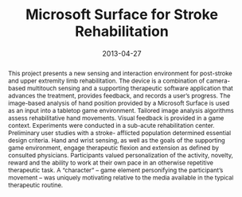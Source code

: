 ---
abstract: |-
  This project presents a new sensing and interaction environment for post-stroke and upper extremity limb rehabilitation. The device is a combination of camera- based multitouch sensing and a supporting therapeutic software application that advances the treatment, provides feedback, and records a user’s progress. The image-based analysis of hand position provided by a Microsoft Surface is used as an input into a tabletop game environment. Tailored image analysis algorithms assess rehabilitative hand movements. Visual feedback is provided in a game context. Experiments were conducted in a sub-acute rehabilitation center. Preliminary user studies with a stroke- afflicted population determined essential design criteria. Hand and wrist sensing, as well as the goals of the supporting game environment, engage therapeutic flexion and extension as defined by consulted physicians. Participants valued personalization of the activity, novelty, reward and the ability to work at their own pace in an otherwise repetitive therapeutic task. A “character” – game element personifying the participant’s movement – was uniquely motivating relative to the media available in the typical therapeutic routine.
authors:
- Cati Boulanger
- Adam Boulanger
- Lilian de Greef
- Andy Kearney
- Kiley Sobel
- Russell Transue
- Z Sweedyk
- Paul H. Dietz
- Steven Bathiche
bibtex: |-
 @inproceedings{Boulanger:2013:SRS:2470654.2466160,
  author = {Boulanger, Cati and Boulanger, Adam and de Greef, Lilian and Kearney, Andy and Sobel, Kiley and Transue, Russell and Sweedyk, Z and Dietz, Paul H. and Bathiche, Steven},
  title = {Stroke Rehabilitation with a Sensing Surface},
  booktitle = {Proceedings of the SIGCHI Conference on Human Factors in Computing Systems},
  series = {CHI '13},
  year = {2013},
  isbn = {978-1-4503-1899-0},
  location = {Paris, France},
  pages = {1243--1246},
  numpages = {4},
  url = {http://doi.acm.org.offcampus.lib.washington.edu/10.1145/2470654.2466160},
  doi = {10.1145/2470654.2466160},
  acmid = {2466160},
  publisher = {ACM},
  address = {New York, NY, USA},
  keywords = {gesture recognition, hci, rehabilitation, stroke, tabletop},
 } 
blurb: |-
   As part of a four-person team, I designed and developed technology to motivate and assess rehabilitation for stroke patients affected in their upper extremities, using the Microsoft Surface. We interviewed stroke patients and physical therapists, designed a rehabilitative game played on the Microsoft Surface, produced a prototype, and ran user study with stroke patients. Our work was presented at CWIC '12 and published in a note at CHI '12.
caption: ''
citation: |-
  Boulanger, Cati, et al. "Stroke rehabilitation with a sensing surface." Proceedings of the SIGCHI Conference on Human Factors in Computing Systems. ACM, 2013. DOI=http://dx.doi.org/10.1145/2470654.2466160
conference: SIGCHI Conference on Human Factors in Computing Systems
  (CHI), 2013
date: '2013-04-27'
image: '/img/pubs/PhishicalTherapy_image.jpg'
location: 'Harvey Mudd College'
paper: /pdfs/PhishicalTherapy.pdf
thumbnail: '/img/pubs/PhishicalTherapy_thumbnail.jpg'
talkslides: /pdfs/PhishicalTherapy_CWIC_talk.pdf
title: 'Microsoft Surface for Stroke Rehabilitation'
video: ''
video_embed: ''
year: 2011-2012
---